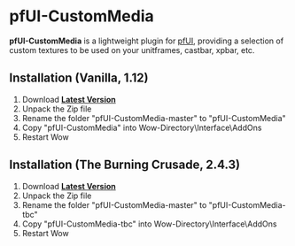# pfUI-CustomMedia

**pfUI-CustomMedia** is a lightweight plugin for [pfUI](https://github.com/shagu/pfUI), providing a selection of custom textures to be used on your unitframes, castbar, xpbar, etc.

## Installation (Vanilla, 1.12)
1. Download **[Latest Version](https://github.com/mrrosh/pfUI-CustomMedia/archive/master.zip)**
2. Unpack the Zip file
3. Rename the folder "pfUI-CustomMedia-master" to "pfUI-CustomMedia"
4. Copy "pfUI-CustomMedia" into Wow-Directory\Interface\AddOns
5. Restart Wow

## Installation (The Burning Crusade, 2.4.3)
1. Download **[Latest Version](https://github.com/mrrosh/pfUI-CustomMedia/archive/master.zip)**
2. Unpack the Zip file
3. Rename the folder "pfUI-CustomMedia-master" to "pfUI-CustomMedia-tbc"
4. Copy "pfUI-CustomMedia-tbc" into Wow-Directory\Interface\AddOns
5. Restart Wow
